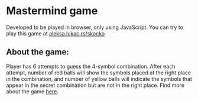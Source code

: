 
# Mastermind game

Developed to be played in browser, only using JavaScript.
You can try to play this game at [aleksa.lukac.rs/skocko](http://aleksa.lukac.rs/skocko)

## About the game:

Player has 6 attempts to guess the 4-symbol combination. After each attempt, number of red balls will show the symbols placed at the right place in the combination, and number of yellow balls will indicate the symbols that appear in the secret combination but are not in the right place.
Find more about the game [here](https://en.wikipedia.org/wiki/Mastermind_(board_game)).
